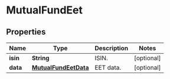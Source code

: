 # MutualFundEet

## Properties

 Name     | Type                                          | Description | Notes      
----------|-----------------------------------------------|-------------|------------
 **isin** | **String**                                    | ISIN.       | [optional] 
 **data** | [**MutualFundEetData**](MutualFundEetData.md) | EET data.   | [optional] 



